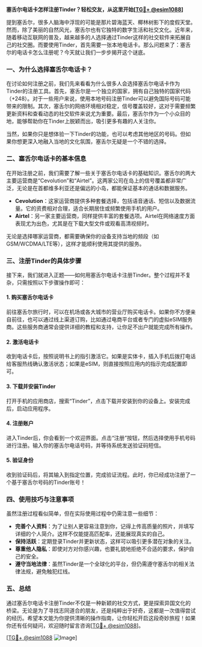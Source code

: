 **塞舌尔电话卡怎样注册Tinder？轻松交友，从这里开始[[TG💪+ @esim1088](https://t.me/s/esim1088)]**

提到塞舌尔，很多人脑海中浮现的可能是那片碧海蓝天、椰林树影下的度假天堂。然而，除了美丽的自然风光，塞舌尔也有它独特的数字生活和社交文化。近年来，随着移动互联网的普及，越来越多的人选择通过Tinder这样的社交软件来拓展自己的社交圈。而要使用Tinder，首先需要一张本地电话卡。那么问题来了：塞舌尔的电话卡怎么注册呢？今天就让我们一步步揭开这个谜底。

### 一、为什么选择塞舌尔电话卡？

在讨论如何注册之前，我们先来看看为什么很多人会选择塞舌尔电话卡作为Tinder的注册工具。首先，塞舌尔是一个独立的国家，拥有自己独特的国家代码（+248）。对于一些用户来说，使用本地号码注册Tinder可以避免国际号码可能带来的限制。其次，塞舌尔的网络环境相对稳定，信号覆盖较好，这对于需要频繁更新资料和查看动态的社交软件来说尤为重要。最后，塞舌尔作为一个小众目的地，能够帮助你在Tinder上脱颖而出，吸引更多有趣的人关注你。

当然，如果你只是想体验一下Tinder的功能，也可以考虑其他地区的号码。但如果你想更深入地融入当地的文化氛围，塞舌尔无疑是一个不错的选择。

### 二、塞舌尔电话卡的基本信息

在开始注册之前，我们需要了解一些关于塞舌尔电话卡的基础知识。塞舌尔的两大主要运营商是“Cevolution”和“Airtel”。这两家公司在岛上的信号覆盖都非常广泛，无论是在首都维多利亚还是偏远的小岛，都能保证基本的通话和数据服务。

- **Cevolution**：这家运营商提供多种套餐选择，包括语音通话、短信以及数据流量。它的资费相对合理，适合长期居住或频繁使用手机的用户。
- **Airtel**：另一家主要运营商，同样提供丰富的套餐选项。Airtel在网络速度方面表现尤为出色，尤其是在下载大型文件或观看高清视频时。

无论是选择哪家运营商，都需要确保你的设备支持当地的频段（如GSM/WCDMA/LTE等），这样才能顺利使用其提供的服务。

### 三、注册Tinder的具体步骤

接下来，我们就进入正题——如何用塞舌尔电话卡注册Tinder。整个过程并不复杂，只需按照以下步骤操作即可：

#### 1. 购买塞舌尔电话卡

前往塞舌尔旅行时，可以在机场或各大城市的营业厅购买电话卡。如果你不方便亲自前往，也可以通过线上渠道订购，比如通过电商平台或者专门的虚拟eSIM服务商。这些服务商通常会提供详细的教程和支持，让你足不出户就能完成所有操作。

#### 2. 激活电话卡

收到电话卡后，按照说明书上的指引激活它。如果是实体卡，插入手机后拨打电话给客服热线确认激活状态；如果是eSIM，则直接按照应用内的指示完成配置即可。

#### 3. 下载并安装Tinder

打开手机的应用商店，搜索“Tinder”，点击下载并安装到你的设备上。安装完成后，启动应用程序。

#### 4. 注册账户

进入Tinder后，你会看到一个欢迎界面。点击“注册”按钮，然后选择使用手机号码进行注册。输入你的塞舌尔电话号码，并等待系统发送验证码短信。

#### 5. 验证身份

收到验证码后，将其输入到指定位置，完成验证流程。此时，你已经成功注册了一个基于塞舌尔号码的Tinder账号！

### 四、使用技巧与注意事项

虽然注册过程看似简单，但在实际使用过程中仍需注意一些细节：

- **完善个人资料**：为了让别人更容易注意到你，记得上传高质量的照片，并填写详细的个人简介。这样不仅能提高匹配率，还能展现真实的自己。
- **保持活跃**：定期登录Tinder并更新状态，这样可以吸引更多潜在对象的关注。
- **尊重他人隐私**：即使对方对你感兴趣，也要礼貌地拒绝不合适的要求，保护自己的安全。
- **遵守当地法律**：虽然Tinder是一个全球化的平台，但仍需遵守塞舌尔的相关法律法规，避免触犯红线。

### 五、总结

通过塞舌尔电话卡注册Tinder不仅是一种新颖的社交方式，更是探索异国文化的桥梁。无论是为了寻找志同道合的朋友，还是纯粹出于好奇，这都是一次值得尝试的经历。希望本文能为你提供清晰的操作指南，让你轻松开启这段奇妙旅程！如果你还有任何疑问，欢迎随时留言咨询[[TG💪+ @esim1088](https://t.me/s/esim1088)]。

[[TG💪+ @esim1088](https://t.me/s/esim1088) ![Image](https://i.postimg.cc/4NQfJmqS/Snipaste-2025-05-13-00-14-12.png)]